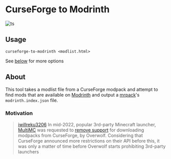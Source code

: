 # CurseForge to Modrinth

![ts](https://badgen.net/badge/-/TypeScript/blue?icon=typescript&label)

## Usage

`curseforge-to-modrinth <modlist.html>`

See [below]() for more options

## About

This tool takes a modlist file from a CurseForge modpack and attempt to find mods that are available on [Modrinth](https://modrinth.com/) and output a [mrpack](https://support.modrinth.com/en/articles/8802351-modrinth-modpack-format-mrpack)'s `modrinth.index.json` file.

### Motivation

> [iwillreku3206](https://github.com/iwillreku3206/curseforge-to-modrinth)
> In mid-2022, popular 3rd-party Minecraft launcher, [MultiMC](https://github.com/MultiMC/Launcher) was requested to [remove support](https://github.com/MultiMC/Launcher/commit/0a827ba70e6ef20187f8507a536d54a8441020dc) for downloading modpacks from CurseForge, by Overwolf. Considering that CurseForge announced more restrictions on their API before this, it was only a matter of time before Overwolf starts prohibiting 3rd-party launchers
